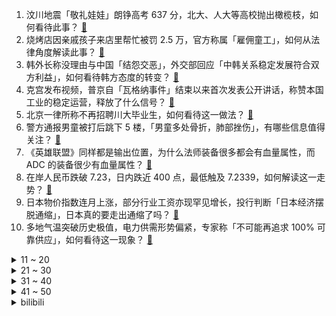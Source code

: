 1. 汶川地震「敬礼娃娃」朗铮高考 637 分，北大、人大等高校抛出橄榄枝，如何看待此事？ [:link:](https://www.zhihu.com/question/608520055)
2. 烧烤店因亲戚孩子来店里帮忙被罚 2.5 万，官方称属「雇佣童工」，如何从法律角度解读此事？ [:link:](https://www.zhihu.com/question/608695467)
3. 韩外长称没理由与中国「结怨交恶」，外交部回应「中韩关系稳定发展符合双方利益」，如何看待韩方态度的转变？ [:link:](https://www.zhihu.com/question/608737881)
4. 克宫发布视频，普京自「瓦格纳事件」结束以来首次发表公开讲话，称赞本国工业的稳定运营，释放了什么信号？ [:link:](https://www.zhihu.com/question/608825587)
5. 北京一律所称不再招聘川大毕业生，如何看待这一做法？ [:link:](https://www.zhihu.com/question/608669984)
6. 警方通报男童被打后跳下 5 楼，「男童多处骨折，肺部挫伤」，有哪些信息值得关注？ [:link:](https://www.zhihu.com/question/608832311)
7. 《英雄联盟》同样都是输出位置，为什么法师装备很多都会有血量属性，而 ADC 的装备很少有血量属性？ [:link:](https://www.zhihu.com/question/607822823)
8. 在岸人民币跌破 7.23，日内跌近 400 点，最低触及 7.2339，如何解读这一走势？ [:link:](https://www.zhihu.com/question/608737327)
9. 日本物价指数连月上涨，部分行业工资亦现罕见增长，投行判断「日本经济摆脱通缩」，日本真的要走出通缩了吗？ [:link:](https://www.zhihu.com/question/608782846)
10. 多地气温突破历史极值，电力供需形势偏紧，专家称「不可能再追求 100% 可靠供应」，如何看待这一现象？ [:link:](https://www.zhihu.com/question/608733520)
<details>
<summary>11 ~ 20</summary>

11. 青岛一名 8 岁男童被武术教练打死，3 名犯罪嫌疑人已抓获，这起到了哪些警示作用？ [:link:](https://www.zhihu.com/question/608713781)
12. 蔡徐坤被曝「曾让 C 女士独自去医院打胎」，真实情况可能如何？如何看待此事？ [:link:](https://www.zhihu.com/question/608690464)
13. 2023年成都的房价会涨吗？ [:link:](https://www.zhihu.com/question/585584532)
14. 胡锡进宣布进入 A 股，李大霄提建议「先买基金再买股票，如需要可共同研究」，哪些信息值得关注？ [:link:](https://www.zhihu.com/question/608754081)
15. 「心静自然凉」这个说法到底有没有科学依据？ [:link:](https://www.zhihu.com/question/608254480)
16. 当你老了，你愿意回农村养老吗？ [:link:](https://www.zhihu.com/question/278775655)
17. 想在退休后重新高考冲清北，可行性如何？ [:link:](https://www.zhihu.com/question/606112642)
18. 眼花缭乱的汽车科技，到底哪些是真正实用的？ [:link:](https://www.zhihu.com/question/596687325)
19. 为什么感觉高考比中考更受关注？ [:link:](https://www.zhihu.com/question/607530312)
20. 埃及文明比华夏文明要早多少年？ [:link:](https://www.zhihu.com/question/290319063)
</details>
<details>
<summary>21 ~ 30</summary>

21. 胡锡进宣布已开股票账户，正式进入中国股市，称「将边炒边学，力争少交学费」，如今是入市的好时机吗？ [:link:](https://www.zhihu.com/question/608751546)
22. 杭州亚运会电竞国家队最终入选名单遭多方举报，这类意见是否合理？ [:link:](https://www.zhihu.com/question/608710608)
23. 哲学适合以“论文”为载体吗？ [:link:](https://www.zhihu.com/question/608655203)
24. 《原神》的剧情水平怎么样？ [:link:](https://www.zhihu.com/question/476222024)
25. 为反制日本，普京签令将 9 月 3 日更名为「对日本军国主义战争胜利日」，更名对俄日两国意味着什么？ [:link:](https://www.zhihu.com/question/608582404)
26. 东北为什么有铝盒饭？ [:link:](https://www.zhihu.com/question/602991544)
27. 电影《消失的她》悬疑性如何？ [:link:](https://www.zhihu.com/question/569045930)
28. 电影《消失的她》陈麦提到「东南亚妻子消失然后出现在畸形秀的事件」有何深意？ [:link:](https://www.zhihu.com/question/608103252)
29. 有哪些适合敏感肌的温和型防晒产品？ [:link:](https://www.zhihu.com/question/603464492)
30. 李嘉诚家族被指「趁火打劫」连续抄底两上市房企自救关键项目，此举出于什么战略考量？ [:link:](https://www.zhihu.com/question/608665319)
</details>
<details>
<summary>31 ~ 40</summary>

31. 2022 年中央财政赤字 26500 亿元与预算持平，审计发现失业补助被蚕食等问题，哪些信息值得关注？ [:link:](https://www.zhihu.com/question/608671302)
32. 怎么隐晦的告诉领导同事排挤自己？ [:link:](https://www.zhihu.com/question/600117143)
33. 社会达尔文主义有哪些不合理？ [:link:](https://www.zhihu.com/question/541188801)
34. 如果人类被老鹰攻击，如何才能活命？ [:link:](https://www.zhihu.com/question/515362116)
35. 2023 LPL 夏季赛 WBG vs BLG 决胜局 TheShy 龙坑团的处理到底有没有问题？ [:link:](https://www.zhihu.com/question/608708405)
36. 为什么三代目火影不能对小时候的鸣人好一点? [:link:](https://www.zhihu.com/question/607602320)
37. 马拉松比赛时允许中途睡一觉吗？ [:link:](https://www.zhihu.com/question/607277841)
38. 周朝攻打商朝的原因是什么？ [:link:](https://www.zhihu.com/question/587459906)
39. 《三国演义》全篇一共使用了多少计? [:link:](https://www.zhihu.com/question/607523853)
40. 鱼缸能不能做到一直不换水还很清澈？ [:link:](https://www.zhihu.com/question/508210324)
</details>
<details>
<summary>41 ~ 50</summary>

41. 是什么契机让你放弃了律师职业？ [:link:](https://www.zhihu.com/question/602942927)
42. 俄媒称「普里戈任刑案尚未结案」，该案件后续可能会如何发展？局势可能有哪些变化？ [:link:](https://www.zhihu.com/question/608757039)
43. 巴萨官宣免签 32 岁曼城中场京多安，据悉合同 2+1 年，解约金 4 亿欧，如何评价这笔转会？ [:link:](https://www.zhihu.com/question/608735939)
44. 高考后有没有什么旅游地方推荐？ [:link:](https://www.zhihu.com/question/606857970)
45. 读历史学专业有前途吗？ [:link:](https://www.zhihu.com/question/601190089)
46. 你发现了哪些驱蚊利器和止痒的好物？ [:link:](https://www.zhihu.com/question/59134805)
47. 2023 高考志愿填报，学校、专业和城市之间如何选择？过来人有哪些建议？ [:link:](https://www.zhihu.com/question/606330938)
48. 2023 LPL 夏季赛TES 0:2 WE，如何评价这场比赛？ [:link:](https://www.zhihu.com/question/608773481)
49. 第三个亨廷顿舞蹈症基因治疗临床失败，为什么亨廷顿舞蹈症这么难治？ [:link:](https://www.zhihu.com/question/608261911)
50. 为什么人类没有进化出攻击性的器官？ [:link:](https://www.zhihu.com/question/434178269)
</details><details>
<summary>bilibili</summary>

</details>